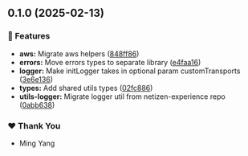 ## 0.1.0 (2025-02-13)

### 🚀 Features

- **aws:** Migrate aws helpers ([848ff86](https://github.com/netizen-experience/utils/commit/848ff86))
- **errors:** Move errors types to separate library ([e4faa16](https://github.com/netizen-experience/utils/commit/e4faa16))
- **logger:** Make initLogger takes in optional param customTransports ([3e6e136](https://github.com/netizen-experience/utils/commit/3e6e136))
- **types:** Add shared utils types ([02fc886](https://github.com/netizen-experience/utils/commit/02fc886))
- **utils-logger:** Migrate logger util from netizen-experience repo ([0abb638](https://github.com/netizen-experience/utils/commit/0abb638))

### ❤️ Thank You

- Ming Yang
